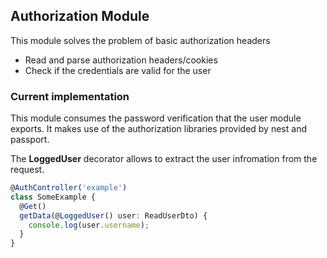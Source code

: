 ## Authorization Module

This module solves the problem of basic authorization headers

- Read and parse authorization headers/cookies
- Check if the credentials are valid for the user

### Current implementation

This module consumes the password verification that the user module exports. It makes use of the authorization libraries provided by nest and passport.

The **LoggedUser** decorator allows to extract the user infromation from the request.

```ts
@AuthController('example')
class SomeExample {
  @Get()
  getData(@LoggedUser() user: ReadUserDto) {
    console.log(user.username);
  }
}
```

